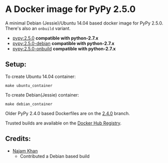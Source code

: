 A Docker image for PyPy 2.5.0
=============================

A minimal Debian (Jessie)/Ubuntu 14.04 based docker image for PyPy 2.5.0. There's also an `onbuild` variant.

- [pypy:2.5.0](Dockerfile) __compatible with python-2.7.x__
- [pypy:2.5.0-debian](debian/Dockerfile) __compatible with python-2.7.x__
- [pypy:2.5.0-onbuild](onbuild/Dockerfile) __compatible with python-2.7.x__

Setup:
---

To create Ubuntu 14.04 container:
```
make ubuntu_container
```

To create Debian(Jessie) container:

```
make debian_container
```


Older PyPy 2.4.0 based Dockerfiles are on the [2.4.0](https://github.com/jeethu/docker-pypy/tree/2.4.0) branch.


Trusted builds are available on the [Docker Hub Registry](https://registry.hub.docker.com/u/jeethu/pypy/).

Credits:
---

* [Najam Khan](https://github.com/najamkhn)
	* Contributed a Debian based build
